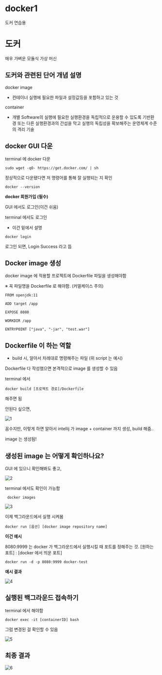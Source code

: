 # docker1
도커 연습용


# 도커

매우 가벼운 모듈식 가상 머신

## 도커와 관련된 단어 개념 설명

docker image 

- 컨테이너 실행에 필요한 파일과 설정값등을 포함하고 있는 것

container

- 개별 Software의 실행에 필요한 실행환경을 독립적으로 운용할 수 있도록 기반환경 또는 다른 실행환경과의 간섭을 막고 실행의 독립성을 확보해주는 운영체계 수준의 격리 기술

## docker GUI 다운



terminal 에 docker 다운

```
sudo wget -qO- https://get.docker.com/ | sh
```

정상적으로 다운됐다면 저 명령어를 통해 잘 실행되는 지 확인

```
docker --version
```

**docker 회원가입 (필수)**

GUI 에서도 로그인(이건 쉬움)

terminal 에서도 로그인
- 이건 밑에서 설명

```
docker login
```
로그인 되면, Login Success 라고 뜸

## Docker image 생성

docker image 에 적용할 프로젝트에 Dockerfile 파일을 생성해야함

※ 꼭 파일명을 Dockerfile 로 해야함. (커멀케이스 주의)
```
FROM openjdk:11

ADD target /app

EXPOSE 8080

WORKDIR /app

ENTRYPOINT ["java", "-jar", "test.war"]
```

## Dockerfile 이 하는 역할

- build 시, 알아서 차례대로 명령해주는 파일 (위 script 는 예시)

Dockerfile 다 작성했으면 본격적으로 image 를 생성할 수 있음

terminal 에서

```
docker build [프로젝트 경로]/Dockerfile
```

해주면 됨

안된다 싶으면,

![1](https://user-images.githubusercontent.com/45488643/136144994-15febe8f-0174-465e-8792-3b744499e229.png)

꼼수지만, 이렇게 하면 알아서 intellij 가 image + container 까지 생성, build 해줌..

image 는 생성됨!

## 생성된 image 는 어떻게 확인하나요?

GUI 에 있으니 확인해봐도 좋고,

![2](https://user-images.githubusercontent.com/45488643/136145016-b420aec3-db43-468a-b3cf-61486836b68b.png)

terminal 에서도 확인이 가능함

```
 docker images
```

![3](https://user-images.githubusercontent.com/45488643/136145035-79f6058c-0ee0-4d19-8e05-3003a51ee4b8.png)

이제 백그라운드에서 실행 시켜봄

```
docker run [옵션] [docker image repository name]
```

**이건 예시**

8080:9999 는 docker 가 백그라운드에서 실행시킬 때 포트를 정해주는 것. [원하는 포트] : [docker 에서 띄운 포트] 

```
docker run -d -p 8080:9999 docker-test
```



**예시 결과**

![4](https://user-images.githubusercontent.com/45488643/136145049-805dcbf0-ec7f-46f7-83ab-83bdae8e426a.png)

## 실행된 백그라운드 접속하기

terminal 에서 해야함

```
docker exec -it [containerID] bash 
```

그럼 변경된 걸 확인할 수 있음

![5](https://user-images.githubusercontent.com/45488643/136146070-eaba9a96-8792-4201-ad61-89be3fae38f2.png)


## 최종 결과

![6](https://user-images.githubusercontent.com/45488643/136146155-3310ae93-19c5-48b5-8aa0-d975ec40db07.png)

